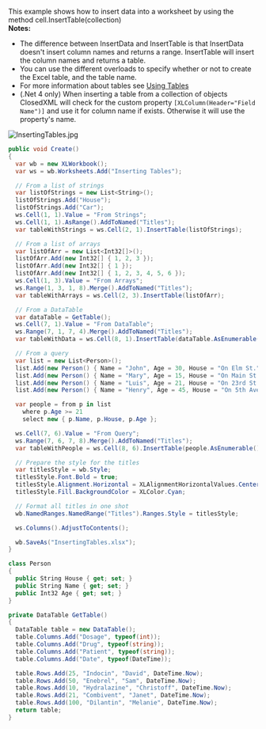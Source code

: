 This example shows how to insert data into a worksheet by using the method cell.InsertTable(collection)  
**Notes:**  
- The difference between InsertData and InsertTable is that InsertData doesn't insert column names and returns a range. InsertTable will insert the column names and returns a table.  
- You can use the different overloads to specify whether or not to create the Excel table, and the table name.  
- For more information about tables see [Using Tables](Using-Tables)  
- (.Net 4 only) When inserting a table from a collection of objects ClosedXML will check for the custom property `[XLColumn(Header="Field Name")]` and use it for column name if exists. Otherwise it will use the property's name.  

![InsertingTables.jpg](http://download-codeplex.sec.s-msft.com/Download?ProjectName=closedxml&DownloadId=202111 "InsertingTables.jpg")  

```c#
public void Create()
{
  var wb = new XLWorkbook();
  var ws = wb.Worksheets.Add("Inserting Tables");

  // From a list of strings
  var listOfStrings = new List<String>();
  listOfStrings.Add("House");
  listOfStrings.Add("Car");
  ws.Cell(1, 1).Value = "From Strings";
  ws.Cell(1, 1).AsRange().AddToNamed("Titles");
  var tableWithStrings = ws.Cell(2, 1).InsertTable(listOfStrings);

  // From a list of arrays
  var listOfArr = new List<Int32[]>();
  listOfArr.Add(new Int32[] { 1, 2, 3 });
  listOfArr.Add(new Int32[] { 1 });
  listOfArr.Add(new Int32[] { 1, 2, 3, 4, 5, 6 });
  ws.Cell(1, 3).Value = "From Arrays";
  ws.Range(1, 3, 1, 8).Merge().AddToNamed("Titles");
  var tableWithArrays = ws.Cell(2, 3).InsertTable(listOfArr);

  // From a DataTable
  var dataTable = GetTable();
  ws.Cell(7, 1).Value = "From DataTable";
  ws.Range(7, 1, 7, 4).Merge().AddToNamed("Titles");
  var tableWithData = ws.Cell(8, 1).InsertTable(dataTable.AsEnumerable());

  // From a query
  var list = new List<Person>();
  list.Add(new Person() { Name = "John", Age = 30, House = "On Elm St."   });
  list.Add(new Person() { Name = "Mary", Age = 15, House = "On Main St."  });
  list.Add(new Person() { Name = "Luis", Age = 21, House = "On 23rd St."  });
  list.Add(new Person() { Name = "Henry", Age = 45, House = "On 5th Ave." });

  var people = from p in list
    where p.Age >= 21
    select new { p.Name, p.House, p.Age };

  ws.Cell(7, 6).Value = "From Query";
  ws.Range(7, 6, 7, 8).Merge().AddToNamed("Titles");
  var tableWithPeople = ws.Cell(8, 6).InsertTable(people.AsEnumerable());

  // Prepare the style for the titles
  var titlesStyle = wb.Style;
  titlesStyle.Font.Bold = true;
  titlesStyle.Alignment.Horizontal = XLAlignmentHorizontalValues.Center;
  titlesStyle.Fill.BackgroundColor = XLColor.Cyan;

  // Format all titles in one shot
  wb.NamedRanges.NamedRange("Titles").Ranges.Style = titlesStyle;

  ws.Columns().AdjustToContents();

  wb.SaveAs("InsertingTables.xlsx");
}

class Person
{
  public String House { get; set; }
  public String Name { get; set; }
  public Int32 Age { get; set; }
}

private DataTable GetTable()
{
  DataTable table = new DataTable();
  table.Columns.Add("Dosage", typeof(int));
  table.Columns.Add("Drug", typeof(string));
  table.Columns.Add("Patient", typeof(string));
  table.Columns.Add("Date", typeof(DateTime));

  table.Rows.Add(25, "Indocin", "David", DateTime.Now);
  table.Rows.Add(50, "Enebrel", "Sam", DateTime.Now);
  table.Rows.Add(10, "Hydralazine", "Christoff", DateTime.Now);
  table.Rows.Add(21, "Combivent", "Janet", DateTime.Now);
  table.Rows.Add(100, "Dilantin", "Melanie", DateTime.Now);
  return table;
}
```

